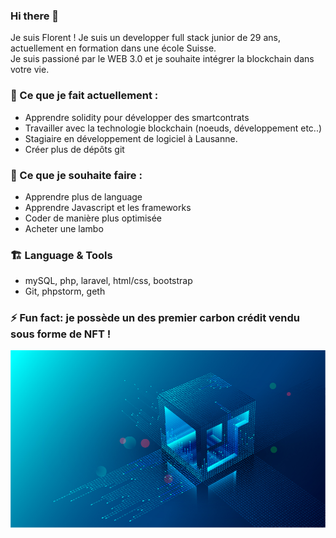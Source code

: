 ### Hi there 👋

Je suis Florent ! Je suis un developper full stack junior de 29 ans, actuellement en formation dans une école Suisse. <br>
Je suis passioné par le WEB 3.0 et je souhaite intégrer la blockchain dans votre vie.

### 🔭 Ce que je fait actuellement :

- Apprendre solidity pour développer des smartcontrats
- Travailler avec la technologie blockchain (noeuds, développement etc..)
- Stagiaire en développement de logiciel à Lausanne.
- Créer plus de dépôts git

### 🌱 Ce que je souhaite faire :

- Apprendre plus de language
- Apprendre Javascript et les frameworks
- Coder de manière plus optimisée
- Acheter une lambo

### 🏗️ Language & Tools

- mySQL, php, laravel, html/css, bootstrap
- Git, phpstorm, geth

### ⚡ Fun fact: je possède un des premier carbon crédit vendu sous forme de NFT !

![Photo banner](http://github.com/WitaminF/WitaminF/blob/master/IMG/bannerprofile.jpg?raw=true)

